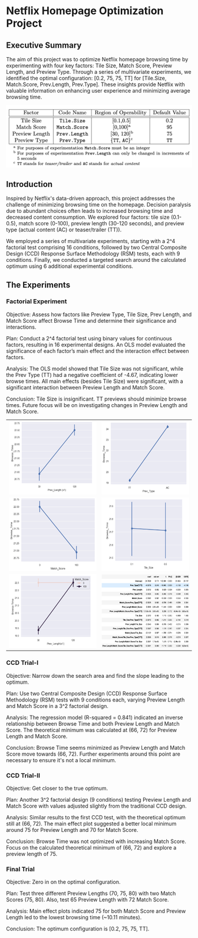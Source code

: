 # Netflix Homepage Optimization Project

## Executive Summary

The aim of this project was to optimize Netflix homepage browsing time by experimenting with four key factors: Tile Size, Match Score, Preview Length, and Preview Type. Through a series of multivariate experiments, we identified the optimal configuration: [0.2, 75, 75, TT] for [Tile.Size, Match.Score, Prev.Length, Prev.Type]. These insights provide Netflix with valuable information on enhancing user experience and minimizing average browsing time.

![Experimental Factors](images/image_1.png)

## Introduction

Inspired by Netflix's data-driven approach, this project addresses the challenge of minimizing browsing time on the homepage. Decision paralysis due to abundant choices often leads to increased browsing time and decreased content consumption. We explored four factors: tile size (0.1-0.5), match score (0-100), preview length (30-120 seconds), and preview type (actual content (AC) or teaser/trailer (TT)).

We employed a series of multivariate experiments, starting with a 2^4 factorial test comprising 16 conditions, followed by two Central Composite Design (CCD) Response Surface Methodology (RSM) tests, each with 9 conditions. Finally, we conducted a targeted search around the calculated optimum using 6 additional experimental conditions.

## The Experiments

### Factorial Experiment
Objective: Assess how factors like Preview Type, Tile Size, Prev Length, and Match Score affect Browse Time and determine their significance and interactions.

Plan: Conduct a 2^4 factorial test using binary values for continuous factors, resulting in 16 experimental designs. An OLS model evaluated the significance of each factor’s main effect and the interaction effect between factors.

Analysis: The OLS model showed that Tile Size was not significant, while the Prev Type (TT) had a negative coefficient of -4.67, indicating lower browse times. All main effects (besides Tile Size) were significant, with a significant interaction between Preview Length and Match Score.

Conclusion: Tile Size is insignificant. TT previews should minimize browse times. Future focus will be on investigating changes in Preview Length and Match Score.

<table>
  <tr>
    <td><img src="images/image1.png" alt="Preview Length" width="300" height="200"/></td>
    <td><img src="images/image2.png" alt="Preview Type" width="300" height="200"/></td>
  </tr>
  <tr>
    <td><img src="images/image3.png" alt="Match Score" width="300" height="200"/></td>
    <td><img src="images/image4.png" alt="Tile Size" width="300" height="200"/></td>
  </tr>
  <tr>
    <td><img src="images/image5.png" alt="Preview Length, Match Score Interaction" width="300" height="200"/></td>
    <td><img src="images/image6.png" alt="OLS Regression Results" width="300" height="200"/></td>
  </tr>
</table>

### CCD Trial-I
Objective: Narrow down the search area and find the slope leading to the optimum.

Plan: Use two Central Composite Design (CCD) Response Surface Methodology (RSM) tests with 9 conditions each, varying Preview Length and Match Score in a 3^2 factorial design.

Analysis: The regression model (R-squared = 0.841) indicated an inverse relationship between Browse Time and both Preview Length and Match Score. The theoretical minimum was calculated at (66, 72) for Preview Length and Match Score.

Conclusion: Browse Time seems minimized as Preview Length and Match Score move towards (66, 72). Further experiments around this point are necessary to ensure it's not a local minimum.

### CCD Trial-II
Objective: Get closer to the true optimum.

Plan: Another 3^2 factorial design (9 conditions) testing Preview Length and Match Score with values adjusted slightly from the traditional CCD design.

Analysis: Similar results to the first CCD test, with the theoretical optimum still at (66, 72). The main effect plot suggested a better local minimum around 75 for Preview Length and 70 for Match Score.

Conclusion: Browse Time was not optimized with increasing Match Score. Focus on the calculated theoretical minimum of (66, 72) and explore a preview length of 75.

### Final Trial
Objective: Zero in on the optimal configuration.

Plan: Test three different Preview Lengths (70, 75, 80) with two Match Scores (75, 80). Also, test 65 Preview Length with 72 Match Score.

Analysis: Main effect plots indicated 75 for both Match Score and Preview Length led to the lowest browsing time (~10.11 minutes).

Conclusion: The optimum configuration is [0.2, 75, 75, TT].
